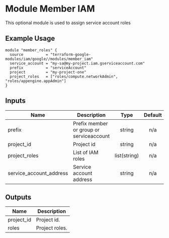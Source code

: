 # Module Member IAM

This optional module is used to assign service account roles

## Example Usage
```
module "member_roles" {
  source          = "terraform-google-modules/iam/google//modules/member_iam"
  service_account = "my-sa@my-project.iam.gserviceaccount.com"
  prefix          = "serviceAccount"
  project         = "my-project-one"
  project_roles   = ["roles/compute.networkAdmin", "roles/appengine.appAdmin"]
}

```

<!-- BEGINNING OF PRE-COMMIT-TERRAFORM DOCS HOOK -->
## Inputs

| Name | Description | Type | Default | Required |
|------|-------------|:----:|:-----:|:-----:|
| prefix | Prefix member or group or serviceaccount | string | n/a | yes |
| project\_id | Project id | string | n/a | yes |
| project\_roles | List of IAM roles | list(string) | n/a | yes |
| service\_account\_address | Service account address | string | n/a | yes |

## Outputs

| Name | Description |
|------|-------------|
| project\_id | Project id. |
| roles | Project roles. |

<!-- END OF PRE-COMMIT-TERRAFORM DOCS HOOK -->
